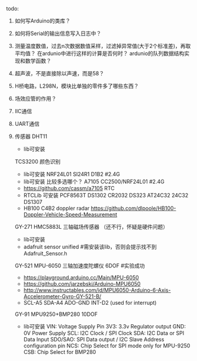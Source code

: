 ﻿todo:
1. 如何写Arduino的类库？
2. 如何将Serial的输出信息写入日志中？
3. 测量温度数值，过去n次数据数值采样，过滤掉异常值(大于2个标准差)，再取平均值？
 在ardunio中进行这样的计算是否何时？ ardunio的队列数据结构实现和数学函数？
4.  超声波，不是直接除以声速，而是58？
5. H桥电路，L298N，模块比单独的零件多了哪些东西？
6. 场效应管的作用？
7. IIC通信
8. UART通信
9. 传感器
    DHT11
    * lib可安装
    
       
    TCS3200 颜色识别
    * lib可安装
    NRF24L01 SI24R1 D1B2  #2.4G
    * lib可安装 比较多选哪个？
    A7105 CC2500/NRF24L01 #2.4G
    * https://github.com/cassm/a7105
    RTC
    * RTCLib 可安装
        PCF8563T
        DS1302 CR2032
        DS323 AT24C32
        24C32 DS1307
    * HB100 C4B2 doppler radar 
        https://github.com/dlpoole/HB100-Doppler-Vehicle-Speed-Measurement

    GY-271 HMC5883L 三轴磁场传感器 （还不行，怀疑是硬件问题）
    * lib可安装
    * adafruit sensor unified #需安装该lib，否则会提示找不到 Adafruit_Sensor.h


    GY-521 MPU-6050 三轴加速度陀螺仪 6DOF #实验成功
    * https://playground.arduino.cc/Main/MPU-6050
    * https://github.com/jarzebski/Arduino-MPU6050
    * http://www.instructables.com/id/MPU6050-Arduino-6-Axis-Accelerometer-Gyro-GY-521-B/
    * SCL-A5 SDA-A4 ADO-GND INT-D2 (used for interrupt) 

    GY-91 MPU9250+BMP280 10DOF
    * lib可安装 
    VIN: Voltage Supply Pin
    3V3: 3.3v Regulator output
    GND: 0V Power Supply
    SCL: I2C Clock / SPI Clock
    SDA: I2C Data or SPI Data Input
    SDO/SAO: SPI Data output / I2C Slave Address configuration pin
    NCS: Chip Select for SPI mode only for MPU-9250
    CSB: Chip Select for BMP280





